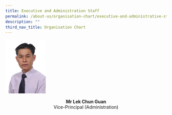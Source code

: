 ```yaml
---
title: Executive and Administration Staff
permalink: /about-us/organisation-chart/executive-and-administrative-staff
description: ""
third_nav_title: Organisation Chart
---
```

<img src="/images/mr%20lek%20chun%20guan.jpeg" 
     style="width:25%">
<center> <b>Mr Lek Chun Guan  <br> </b>
	Vice-Principal (Administration) <center>